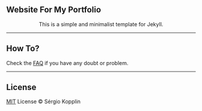 
## Website For My Portfolio

<p align="center">This is a simple and minimalist template for Jekyll.</p>

***


## How To?

Check the [FAQ](./FAQ.md) if you have any doubt or problem.

---
## License

[MIT](https://kopplin.mit-license.org/) License © Sérgio Kopplin
